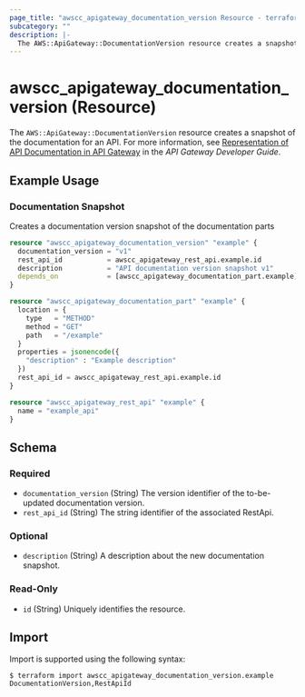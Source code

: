 ```yaml
---
page_title: "awscc_apigateway_documentation_version Resource - terraform-provider-awscc"
subcategory: ""
description: |-
  The AWS::ApiGateway::DocumentationVersion resource creates a snapshot of the documentation for an API. For more information, see Representation of API Documentation in API Gateway https://docs.aws.amazon.com/apigateway/latest/developerguide/api-gateway-documenting-api-content-representation.html in the API Gateway Developer Guide.
---
```


# awscc_apigateway_documentation_version (Resource)

The ``AWS::ApiGateway::DocumentationVersion`` resource creates a snapshot of the documentation for an API. For more information, see [Representation of API Documentation in API Gateway](https://docs.aws.amazon.com/apigateway/latest/developerguide/api-gateway-documenting-api-content-representation.html) in the *API Gateway Developer Guide*.

## Example Usage

### Documentation Snapshot
Creates a documentation version snapshot of the documentation parts
```terraform
resource "awscc_apigateway_documentation_version" "example" {
  documentation_version = "v1"
  rest_api_id           = awscc_apigateway_rest_api.example.id
  description           = "API documentation version snapshot v1"
  depends_on            = [awscc_apigateway_documentation_part.example]
}

resource "awscc_apigateway_documentation_part" "example" {
  location = {
    type   = "METHOD"
    method = "GET"
    path   = "/example"
  }
  properties = jsonencode({
    "description" : "Example description"
  })
  rest_api_id = awscc_apigateway_rest_api.example.id
}

resource "awscc_apigateway_rest_api" "example" {
  name = "example_api"
}
```

<!-- schema generated by tfplugindocs -->
## Schema

### Required

- `documentation_version` (String) The version identifier of the to-be-updated documentation version.
- `rest_api_id` (String) The string identifier of the associated RestApi.

### Optional

- `description` (String) A description about the new documentation snapshot.

### Read-Only

- `id` (String) Uniquely identifies the resource.

## Import

Import is supported using the following syntax:

```shell
$ terraform import awscc_apigateway_documentation_version.example DocumentationVersion,RestApiId
```
